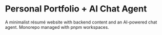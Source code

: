 # Personal Portfolio + AI Chat Agent

A minimalist résumé website with backend content and an AI-powered chat agent. Monorepo managed with pnpm workspaces.